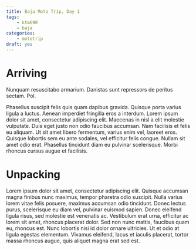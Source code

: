 ```yaml
---
title: Baja Moto Trip, Day 1
tags:
    - ktm690
    - baja
categories:
    - mototrip
draft: yes
---
```


# Arriving
Nunquam resuscitabo armarium. Danistas sunt repressors de peritus sectam. Pol.


Phasellus suscipit felis quis quam dapibus gravida. Quisque porta varius ligula a luctus. Aenean imperdiet fringilla eros a interdum. Lorem ipsum dolor sit amet, consectetur adipiscing elit. Maecenas in nisl a elit molestie vulputate. Duis eget justo non odio faucibus accumsan. Nam facilisis et felis eu aliquam. Ut sit amet libero fermentum, varius enim vel, laoreet eros. Quisque lobortis sem eu ante sodales, vel efficitur felis congue. Nullam sit amet odio erat. Phasellus tincidunt diam eu pulvinar scelerisque. Morbi rhoncus cursus augue et facilisis.

# Unpacking

Lorem ipsum dolor sit amet, consectetur adipiscing elit. Quisque accumsan magna finibus nunc maximus, tempor pharetra odio suscipit. Nulla varius lorem vitae felis posuere, maximus accumsan odio tincidunt. Donec lectus purus, scelerisque eu diam vel, pulvinar euismod sapien. Donec eleifend ligula risus, sed molestie est venenatis ac. Vestibulum erat urna, efficitur ac lorem sit amet, rhoncus placerat dolor. Sed non nunc mattis, faucibus quam eu, rhoncus est. Nunc lobortis nisi id dolor ornare ultricies. Ut et odio at ligula egestas elementum. Vivamus eleifend, lacus et iaculis placerat, tortor massa rhoncus augue, quis aliquet magna erat sed est.